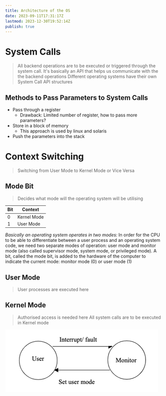 ```yaml
---
title: Architecture of the OS
date: 2023-09-11T17:31:17Z
lastmod: 2023-12-30T19:52:14Z
publish: true
---
```


# System Calls

> All backend operations are to be executed or triggered through the system call.
> It's basically an API that helps us communicate with the the backend operations
> Different operating systems have their own System Call API structures

## Methods to Pass Parameters to System Calls

- Pass through a register
  - Drawback: Limited number of register, how to pass more parameters?
- Store in a block of memory
  - This approach is used by linux and solaris
- Push the parameters into the stack

# Context Switching

> Switching from User Mode to Kernel Mode or Vice Versa

## Mode Bit

> Decides what mode will the operating system will be utilising

|Bit|Context|
| -----| -------------|
|0|Kernel Mode|
|1|User Mode|

*Basically an operating system operates in two modes:*
In order for the CPU to be able to differentiate between a user process and an operating system code, we need two separate modes of operation: user mode and monitor mode (also called supervisor mode, system mode, or privileged mode). A bit, called the mode bit, is added to the hardware of the computer to indicate the current mode: monitor mode (0) or user mode (1)

## User Mode

> User processes are executed here

## Kernel Mode

> Authorised access is needed here
> All system calls are to be executed in Kernel mode


​![Architecture of the OS](../_old-attachments/Architecture%20of%20the%20OS.png)​
